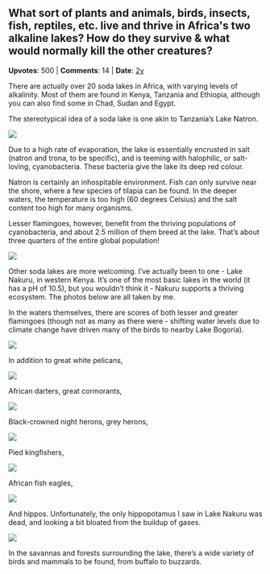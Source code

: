 ## What sort of plants and animals, birds, insects, fish, reptiles, etc. live and thrive in Africa's two alkaline lakes? How do they survive & what would normally kill the other creatures?
    
**Upvotes**: 500 | **Comments**: 14 | **Date**: [2y](https://www.quora.com/What-sort-of-plants-and-animals-birds-insects-fish-reptiles-etc-live-and-thrive-in-Africas-two-alkaline-lakes-How-do-they-survive-what-would-normally-kill-the-other-creatures/answer/Gary-Meaney)

There are actually over 20 soda lakes in Africa, with varying levels of alkalinity. Most of them are found in Kenya, Tanzania and Ethiopia, although you can also find some in Chad, Sudan and Egypt.

The stereotypical idea of a soda lake is one akin to Tanzania’s Lake Natron.

![](https://qph.fs.quoracdn.net/main-qimg-38e41ab966469f3a44c1bb2f9b8b6e99-lq)

Due to a high rate of evaporation, the lake is essentially encrusted in salt (natron and trona, to be specific), and is teeming with halophilic, or salt-loving, cyanobacteria. These bacteria give the lake its deep red colour.

Natron is certainly an inhospitable environment. Fish can only survive near the shore, where a few species of tilapia can be found. In the deeper waters, the temperature is too high (60 degrees Celsius) and the salt content too high for many organisms.

Lesser flamingoes, however, benefit from the thriving populations of cyanobacteria, and about 2.5 million of them breed at the lake. That’s about three quarters of the entire global population!

![](https://qph.fs.quoracdn.net/main-qimg-0f3e9d7d628fe64a49a321368af5c5d1-lq)

Other soda lakes are more welcoming. I’ve actually been to one - Lake Nakuru, in western Kenya. It’s one of the most basic lakes in the world (it has a pH of 10.5), but you wouldn’t think it - Nakuru supports a thriving ecosystem. The photos below are all taken by me.

In the waters themselves, there are scores of both lesser and greater flamingoes (though not as many as there were - shifting water levels due to climate change have driven many of the birds to nearby Lake Bogoria).

![](https://qph.fs.quoracdn.net/main-qimg-89d44cc237328d20f9a56298e04b489b-lq)

In addition to great white pelicans,

![](https://qph.fs.quoracdn.net/main-qimg-43cab5cbbed196cdf183c2901cb530f1-lq)

African darters, great cormorants,

![](https://qph.fs.quoracdn.net/main-qimg-44342af1adffad049012be2479876d92-lq)

Black-crowned night herons, grey herons,

![](https://qph.fs.quoracdn.net/main-qimg-c910b4e00c7942b823f3fd603fc0c4e6-lq)

Pied kingfishers,

![](https://qph.fs.quoracdn.net/main-qimg-ca46c94123d9b1ae4c82430eb3ecaa12-lq)

African fish eagles,

![](https://qph.fs.quoracdn.net/main-qimg-d64438de403cef842c18dfd03da94a08-lq)

And hippos. Unfortunately, the only hippopotamus I saw in Lake Nakuru was dead, and looking a bit bloated from the buildup of gases.

![](https://qph.fs.quoracdn.net/main-qimg-68842c54eeb46776bdccc4937470d6fb-lq)

In the savannas and forests surrounding the lake, there’s a wide variety of birds and mammals to be found, from buffalo to buzzards.

